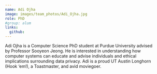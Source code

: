 ```yaml
---
name: Adi Ojha
image: images/team_photos/Adi_Ojha.jpg
role: PhD
#group: alum
links:
  github: 
---
```


Adi Ojha is a Computer Science PhD student at Purdue University advised by Professor Sooyeon Jeong. He is interested in understanding how computer systems can educate and advise individuals and ethical implications surrounding data privacy. Adi is a proud UT Austin Longhorn (Hook ‘em!), a Toastmaster, and avid moviegoer. 